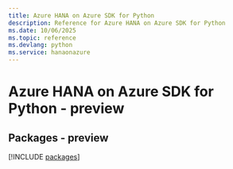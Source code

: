 ```yaml
---
title: Azure HANA on Azure SDK for Python
description: Reference for Azure HANA on Azure SDK for Python
ms.date: 10/06/2025
ms.topic: reference
ms.devlang: python
ms.service: hanaonazure
---
```

# Azure HANA on Azure SDK for Python - preview
## Packages - preview
[!INCLUDE [packages](hana-on-azure-index.md)]